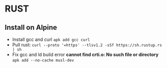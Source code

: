 # RUST

## Install on Alpine

 - Install gcc and curl
   `apk add gcc curl`
 - Pull rust: 
   `curl --proto '=https' --tlsv1.2 -sSf https://sh.rustup.rs | sh`
 - Fix gcc and ld build error **cannot find crti.o: No such file or directory** 
   `apk add --no-cache musl-dev`
